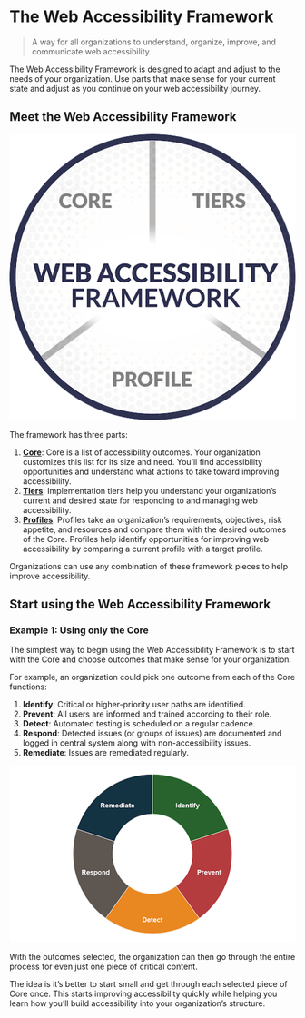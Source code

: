# The Web Accessibility Framework

> A way for all organizations to understand, organize,
improve, and communicate web accessibility.

The Web Accessibility Framework is designed to adapt and adjust to the needs of your organization. Use parts that make sense for your current state and adjust as you continue on your web accessibility journey.

## Meet the Web Accessibility Framework

![](images/web-accessibility-framework-parts.png)

The framework has three parts:

1. [**Core**](parts/core.md): Core is a list of accessibility outcomes. Your organization customizes this list for its size and need. You’ll find accessibility opportunities and understand what actions to take toward improving accessibility.
2. [**Tiers**](parts/tiers.md): Implementation tiers help you understand your organization’s current and desired state for responding to and managing web accessibility.
3. [**Profiles**](parts/profiles.md): Profiles take an organization’s requirements, objectives, risk appetite, and resources and compare them with the desired outcomes of the Core. Profiles help identify opportunities for improving web accessibility by comparing a current profile with a target profile.

Organizations can use any combination of these framework pieces to help improve accessibility.

## Start using the Web Accessibility Framework

### Example 1: Using only the Core

The simplest way to begin using the Web Accessibility Framework is to start with the Core and choose outcomes that make sense for your organization.

For example, an organization could pick one outcome from each of the Core functions:

1. **Identify**: Critical or higher-priority user paths are identified.
2. **Prevent**: All users are informed and trained according to their role.
3. **Detect**: Automated testing is scheduled on a regular cadence.
4. **Respond**: Detected issues (or groups of issues) are documented and logged in central system along with non-accessibility issues.
5. **Remediate**: Issues are remediated regularly.

![Identify, Prevent, Detect Respond, and Remediate written along the outside of a donut chart.](images/web-accessibility-framework-core.png)

With the outcomes selected, the organization can then go through the entire process for even just one piece of critical content.

The idea is it’s better to start small and get through each selected piece of Core once. This starts improving accessibility quickly while helping you learn how you’ll build accessibility into your organization’s structure.
